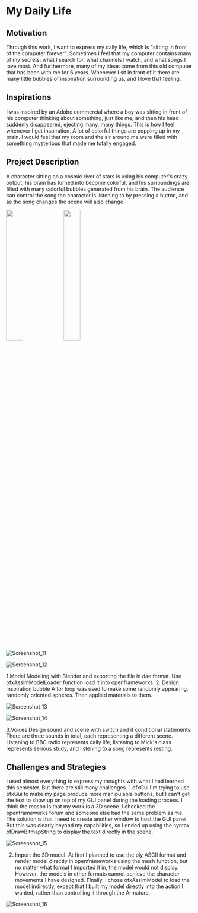 # My Daily Life

## Motivation
Through this work, I want to express my daily life, which is "sitting in front of the computer forever". Sometimes I feel that my computer contains many of my secrets: what I search for, what channels I watch, and what songs I love most. And furthermore, many of my ideas come from this old computer that has been with me for 6 years. Whenever I sit in front of it there are many little bubbles of inspiration surrounding us, and I love that feeling.

## Inspirations
I was inspired by an Adobe commercial where a boy was sitting in front of his computer thinking about something, just like me, and then his head suddenly disappeared, ejecting many, many things. This is how I feel whenever I get inspiration. A lot of colorful things are popping up in my brain. I would feel that my room and the air around me were filled with something mysterious that made me totally engaged.

## Project Description
A character sitting on a cosmic river of stars is using his computer's crazy output, his brain has turned into become colorful, and his surroundings are filled with many colorful bubbles generated from his brain. The audience can control the song the character is listening to by pressing a button, and as the song changes the scene will also change.
  
<img src=https://user-images.githubusercontent.com/81423727/159054142-8fb26578-fd4a-41b9-a871-04998f9d8ba2.png width=30%/>

<img src=https://user-images.githubusercontent.com/81423727/137359258-cff9b557-a9a8-4441-9a40-46a4da9d73b1.png width=30% />

![Screenshot_11](https://user-images.githubusercontent.com/81423727/159054179-9071ca5b-db9e-45e5-8660-59e2e2b6b9f6.png)

![Screenshot_12](https://user-images.githubusercontent.com/81423727/159054197-aa564166-4d4d-4d04-87a9-84c9d2787ea2.png)

1.Model
Modeling with Blender and exporting the file in dae format. Use ofxAssimModelLoader function load it into openframeworks.
2. Design inspiration bubble
A for loop was used to make some randomly appearing, randomly oriented spheres. Then applied materials to them.

![Screenshot_13](https://user-images.githubusercontent.com/81423727/159054249-cf860ded-c9a7-45f0-9041-8bb687398f7f.png)

![Screenshot_14](https://user-images.githubusercontent.com/81423727/159054288-88cac892-efcd-4e68-bc5f-dc85440975ac.png)

3.Voices
Design sound and scene with switch and if conditional statements. There are three sounds in total, each representing a different scene. Listening to BBC radio represents daily life, listening to Mick's class represents serious study, and listening to a song represents resting.


## Challenges and Strategies
I used almost everything to express my thoughts with what I had learned this semester. But there are still many challenges.
1.ofxGui
I'm trying to use ofxGui to make my page produce more manipulable buttons, but I can't get the text to show up on top of my GUI panel during the loading process. I think the reason is that my work is a 3D scene. I checked the openframeworks forum and someone else had the same problem as me. The solution is that I need to create another window to host the GUI panel. But this was clearly beyond my capabilities, so I ended up using the syntax ofDrawBitmapString to display the text directly in the scene.

![Screenshot_15](https://user-images.githubusercontent.com/81423727/159054344-555b41ff-f44b-4eb4-8e4d-5f0ba9fb114f.png)


2. Import the 3D model.
At first I planned to use the ply ASCII format and render model directly in openframeworks using the mesh function, but no matter what format I imported it in, the model would not display. However, the models in other formats cannot achieve the character movements I have designed.
Finally, I chose ofxAssimModel to load the model indirectly, except that I built my model directly into the action I wanted, rather than controlling it through the Armature.
 
![Screenshot_16](https://user-images.githubusercontent.com/81423727/159054377-75221330-7d08-4e2b-bcdb-2b788ec2e5ad.png)

